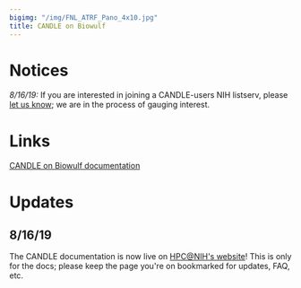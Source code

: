 ```yaml
---
bigimg: "/img/FNL_ATRF_Pano_4x10.jpg"
title: CANDLE on Biowulf
---
```


# Notices

*8/16/19:* If you are interested in joining a CANDLE-users NIH listserv, please [let us know](mailto:andrew.weisman@nih.gov); we are in the process of gauging interest.

# Links

[CANDLE on Biowulf documentation](https://hpc.nih.gov/apps/candle)

# Updates

## 8/16/19

The CANDLE documentation is now live on [HPC@NIH's website](https://hpc.nih.gov/apps/candle)! This is only for the docs; please keep the page you're on bookmarked for updates, FAQ, etc.